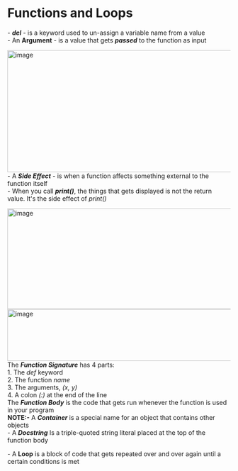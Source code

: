 <h1>Functions and Loops</h1>
<p>
 - <b><i>del</i></b> - is a keyword used to un-assign a variable name from a value <br>
 - An <b>Argument</b> - is a value that gets <i><b>passed</b></i> to the function as input
</p>
<p>
 <img width="703" height="275" alt="image" src="https://github.com/user-attachments/assets/cc09ca99-236c-48fe-803b-1703f3ec2fbb" /> <br>
 - A <b><i>Side Effect</i></b> - is when a function affects something external to the function itself <br>
 - When you call <b><i>print()</i></b>, the things that gets displayed is not the return value. It's the side effect of <i>print()</i>
</p>
<p>
 <img width="740" height="227" alt="image" src="https://github.com/user-attachments/assets/3b5b7a17-0f66-4eba-b1e4-cef14c26a74a" /> <br>
<img width="675" height="117" alt="image" src="https://github.com/user-attachments/assets/e76bfbfb-991b-4dc5-9fd7-a52169dc76f5" /> <br>
The <i><b>Function Signature</b></i> has 4 parts: <br>
1. The <i>def</i> keyword <br>
2. The function <i>name</i> <br>
3. The arguments, <i>(x, y)</i> <br>
4. A colon <i>(:)</i> at the end of the line <br>
The <i><b>Function Body</b></i> is the code that gets run whenever the function is used in your program <br>
 <b>NOTE:-</b> A <b><i>Container</i></b> is a special name for an object that contains other objects <br>
 - A <b><i>Docstring</i></b> Is a triple-quoted string literal placed at the top of the function body
</p>
<p>
 - A <b>Loop</b> is a block of code that gets repeated over and over again until a certain conditions is met
</p>

